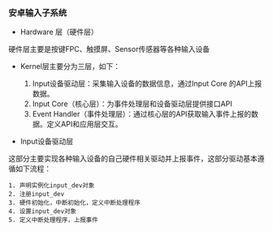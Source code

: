 ### 安卓输入子系统

* Hardware 层（硬件层）

硬件层主要是按键FPC、触摸屏、Sensor传感器等各种输入设备

* Kernel层主要分为三层，如下：
  1. Input设备驱动层：采集输入设备的数据信息，通过Input Core 的API上报数据。
  2. Input Core（核心层）：为事件处理层和设备驱动层提供接口API
  3. Event Handler（事件处理层）：通过核心层的API获取输入事件上报的数据。定义API和应用层交互。

* Input设备驱动层

这部分主要实现各种输入设备的自己硬件相关驱动并上报事件，这部分驱动基本遵循如下流程：

 	1. 声明实例化input_dev对象
 	2. 注册input_dev
 	3. 硬件初始化，中断初始化，定义中断处理程序
 	4. 设置input_dev对象
 	5. 定义中断处理程序，上报事件